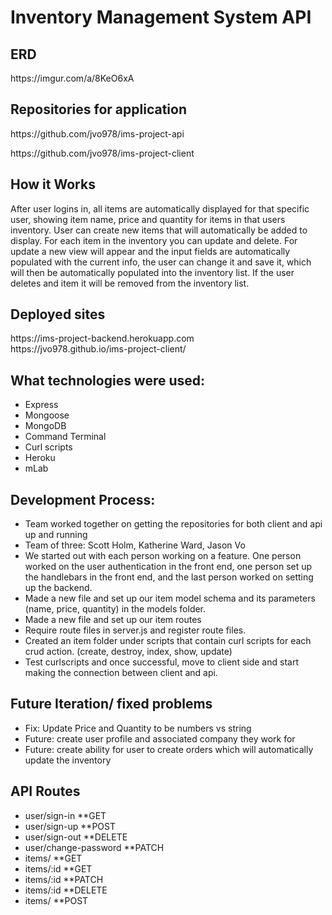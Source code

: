
<h1>Inventory Management System API</h1>

<h2>ERD</h2>
https://imgur.com/a/8KeO6xA

<h2>Repositories for application</h2>
https://github.com/jvo978/ims-project-api
<p></p>
https://github.com/jvo978/ims-project-client
<p></p>

<h2>How it Works</h2>
<p>After user logins in, all items are automatically displayed for that specific
user, showing item name, price and quantity for items in that users inventory.
User can create new items that will automatically be added to display.
For each item in the inventory you can update and delete. For update a new
view will appear and the input fields are automatically populated with the
current info, the user can change it and save it, which will then be automatically
populated into the inventory list. If the user deletes and item it will be
removed from the inventory list.</p>

<h2>Deployed sites</h2>
https://ims-project-backend.herokuapp.com
<br>
https://jvo978.github.io/ims-project-client/

<h2>What technologies were used:</h2>

<ul>
<li>Express</li>
<li>Mongoose</li>
<li>MongoDB</li>
<li>Command Terminal</li>
<li>Curl scripts</li>
<li>Heroku</li>
<li>mLab</li>
</ul>

<h2>Development Process:</h2>
<ul>
<li>Team worked together on getting the repositories for both client and api up and running</li>
<li>Team of three: Scott Holm, Katherine Ward, Jason Vo</li>
<li>We started out with each person working on a feature. One person worked on the user authentication in the front end, one person set up the handlebars in the front end, and the last person worked on setting up the backend.</li>
<li>Made a new file and set up our item model schema and its parameters (name, price, quantity) in the models folder.</li>
<li>Made a new file and set up our item routes</li>
<li>Require route files in server.js and register route files.</li>
<li>Created an item folder under scripts that contain curl scripts for each crud action. (create, destroy, index, show, update)</li>
<li>Test curlscripts and once successful, move to client side and start making the connection between client and api.</li>
</ul>

<h2>Future Iteration/ fixed problems</h2>
<ul>
<li>Fix: Update Price and Quantity to be numbers vs string</li>
<li>Future: create user profile and associated company they work for</li>
<li>Future: create ability for user to create orders which will automatically
update the inventory</li>
</ul>

<h2>API Routes</h2>
<ul>
<li>user/sign-in    **GET</li>
<li>user/sign-up    **POST</li>
<li>user/sign-out    **DELETE</li>
<li>user/change-password    **PATCH</li>
<li>items/    **GET</li>
<li>items/:id    **GET</li>
<li>items/:id    **PATCH</li>
<li>items/:id    **DELETE</li>
<li>items/    **POST</li>
</ul>
